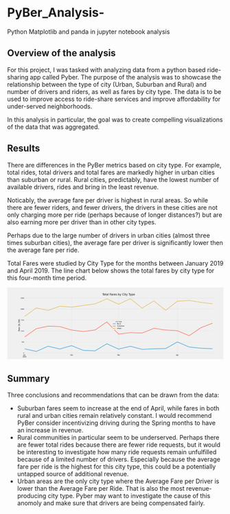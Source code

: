 # PyBer_Analysis-
Python Matplotlib and panda in jupyter notebook analysis

## Overview of the analysis
For this project, I was tasked with analyzing data from a python based ride-sharing app called Pyber. The purpose of the analysis was to showcase the relationship between the type of city (Urban, Suburban and Rural) and number of drivers and riders, as well as fares by city type. The data is to be used to improve access to ride-share services and improve affordability for under-served neighborhoods.

In this analysis in particular, the goal was to create compelling visualizations of the data that was aggregated.

## Results
There are differences in the PyBer metrics based on city type.  For example, total rides, total drivers and total fares are markedly higher in urban cities than suburban or rural.  Rural cities, predictably, have the lowest number of available drivers, rides and bring in the least revenue.

Noticably, the average fare per driver is highest in rural areas.  So while there are fewer riders, and fewer drivers, the drivers in these cities are not only charging more per ride (perhaps because of longer distances?) but are also earning more per driver than in other city types.

Perhaps due to the large number of drivers in urban cities (almost three times suburban cities), the average fare per driver is significantly lower then the average fare per ride.

Total Fares were studied by City Type for the months between January 2019 and April 2019.  The line chart below shows the total fares by city type for this four-month time period.

![WeeklyFaresbyCityType](analysis/WeeklyFaresbyCityType.png)

## Summary

Three conclusions and recommendations that can be drawn from the data:
- Suburban fares seem to increase at the end of April, while fares in both rural and urban cities remain relatively constant.  I would recommend PyBer consider incentivizing driving during the Spring months to have an increase in revenue.
- Rural communities in particular seem to be underserved.  Perhaps there are fewer total rides because there are fewer ride requests, but it would be interesting to investigate how many ride requests remain unfulfilled because of a limited number of drivers.  Especially because the average fare per ride is the highest for this city type, this could be a potentially untapped source of additional revenue.
- Urban areas are the only city type where the Average Fare per Driver is lower than the Average Fare per Ride.  That is also the most revenue-producing city type.  Pyber may want to investigate the cause of this anomoly and make sure that drivers are being compensated fairly.
